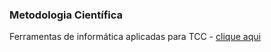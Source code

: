 ### Metodologia Científica
Ferramentas de informática aplicadas para TCC - [clique aqui](slides/informatica_tcc.pptx)
